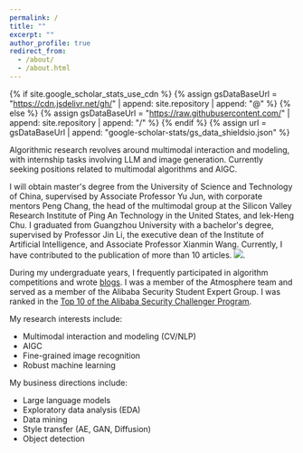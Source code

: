 ```yaml
---
permalink: /
title: ""
excerpt: ""
author_profile: true
redirect_from: 
  - /about/
  - /about.html
---
```


{% if site.google_scholar_stats_use_cdn %}
{% assign gsDataBaseUrl = "https://cdn.jsdelivr.net/gh/" | append: site.repository | append: "@" %}
{% else %}
{% assign gsDataBaseUrl = "https://raw.githubusercontent.com/" | append: site.repository | append: "/" %}
{% endif %}
{% assign url = gsDataBaseUrl | append: "google-scholar-stats/gs_data_shieldsio.json" %}

<span class='anchor' id='about-me'></span>

Algorithmic research revolves around multimodal interaction and modeling, with internship tasks involving LLM and image generation. Currently seeking positions related to multimodal algorithms and AIGC.

I will obtain master's degree from the University of Science and Technology of China, supervised by Associate Professor Yu Jun, with corporate mentors Peng Chang, the head of the multimodal group at the Silicon Valley Research Institute of Ping An Technology in the United States, and Iek-Heng Chu. I graduated from Guangzhou University with a bachelor's degree, supervised by Professor Jin Li, the executive dean of the Institute of Artificial Intelligence, and Associate Professor Xianmin Wang. Currently, I have contributed to the publication of more than 10 articles. <a href='https://scholar.google.com/citations?user=MmZ_y1QAAAAJ'><img src="https://img.shields.io/endpoint?url={{ url | url_encode }}&logo=Google%20Scholar&labelColor=f6f6f6&color=9cf&style=flat&label=citations"></a>.

During my undergraduate years, I frequently participated in algorithm competitions and wrote [blogs](https://blog.csdn.net/weixin_43999137?type=blog). I was a member of the Atmosphere team and served as a member of the Alibaba Security Student Expert Group. I was ranked in the [Top 10 of the Alibaba Security Challenger Program](https://s.alibaba.com/challenge?spm=a2c22.12281976.0.0.46db2a69WaN1Te).

My research interests include:
- Multimodal interaction and modeling (CV/NLP)
- AIGC
- Fine-grained image recognition
- Robust machine learning

My business directions include:
- Large language models
- Exploratory data analysis (EDA)
- Data mining
- Style transfer (AE, GAN, Diffusion)
- Object detection

<!-- <span class='anchor' id='-news'></span>

# 🔥 News -->


